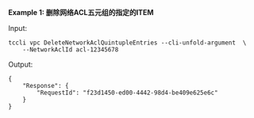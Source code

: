 **Example 1: 删除网络ACL五元组的指定的ITEM**



Input: 

```
tccli vpc DeleteNetworkAclQuintupleEntries --cli-unfold-argument  \
    --NetworkAclId acl-12345678
```

Output: 
```
{
    "Response": {
        "RequestId": "f23d1450-ed00-4442-98d4-be409e625e6c"
    }
}
```

